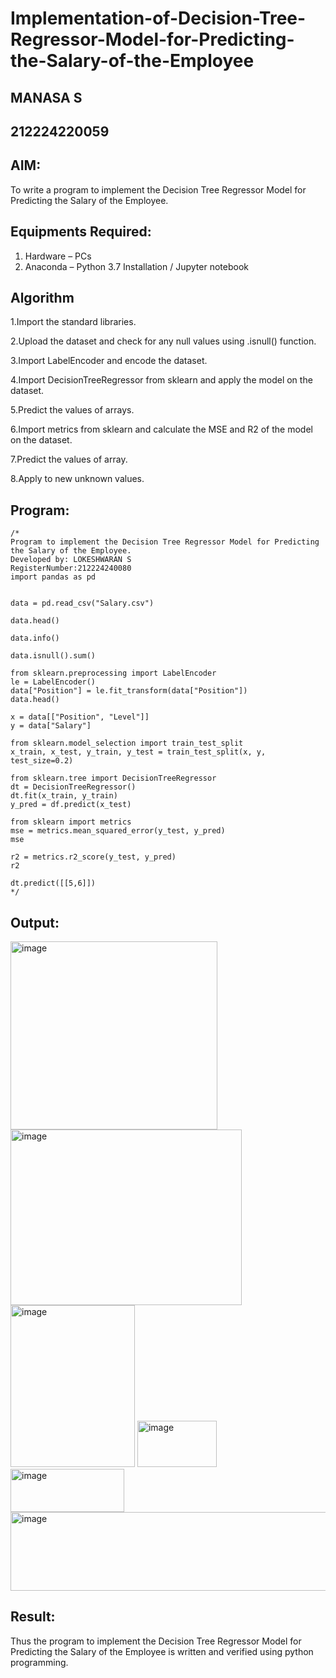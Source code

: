 # Implementation-of-Decision-Tree-Regressor-Model-for-Predicting-the-Salary-of-the-Employee
## MANASA S
## 212224220059
## AIM:
To write a program to implement the Decision Tree Regressor Model for Predicting the Salary of the Employee.

## Equipments Required:
1. Hardware – PCs
2. Anaconda – Python 3.7 Installation / Jupyter notebook

## Algorithm
1.Import the standard libraries.

2.Upload the dataset and check for any null values using .isnull() function.

3.Import LabelEncoder and encode the dataset.

4.Import DecisionTreeRegressor from sklearn and apply the model on the dataset.

5.Predict the values of arrays.

6.Import metrics from sklearn and calculate the MSE and R2 of the model on the dataset.

7.Predict the values of array.

8.Apply to new unknown values.

## Program:
```
/*
Program to implement the Decision Tree Regressor Model for Predicting the Salary of the Employee.
Developed by: LOKESHWARAN S
RegisterNumber:212224240080
import pandas as pd


data = pd.read_csv("Salary.csv")

data.head()

data.info()

data.isnull().sum()

from sklearn.preprocessing import LabelEncoder
le = LabelEncoder()
data["Position"] = le.fit_transform(data["Position"])
data.head()

x = data[["Position", "Level"]]
y = data["Salary"]

from sklearn.model_selection import train_test_split
x_train, x_test, y_train, y_test = train_test_split(x, y, test_size=0.2)

from sklearn.tree import DecisionTreeRegressor
dt = DecisionTreeRegressor()
dt.fit(x_train, y_train)
y_pred = df.predict(x_test)

from sklearn import metrics
mse = metrics.mean_squared_error(y_test, y_pred)
mse

r2 = metrics.r2_score(y_test, y_pred)
r2

dt.predict([[5,6]])
*/
```

## Output:
<img width="331" height="301" alt="image" src="https://github.com/user-attachments/assets/d9a641b6-dd9d-46a9-ae28-f9f0e32bb89a" />

<img width="370" height="281" alt="image" src="https://github.com/user-attachments/assets/229c84ef-ebe2-4b5e-a735-ae3b0ad45416" />

<img width="199" height="259" alt="image" src="https://github.com/user-attachments/assets/5ed07a64-cccc-4752-8772-313b136004b1" />

<img width="127" height="74" alt="image" src="https://github.com/user-attachments/assets/17818de2-f7f5-4dd5-825e-2955b429852c" />

<img width="182" height="69" alt="image" src="https://github.com/user-attachments/assets/0b5bf2f6-39be-4a67-ad1d-8ed9119b51f6" />

<img width="1609" height="126" alt="image" src="https://github.com/user-attachments/assets/4a17359d-c257-44e0-9b64-5004b79bfef7" />



## Result:
Thus the program to implement the Decision Tree Regressor Model for Predicting the Salary of the Employee is written and verified using python programming.
